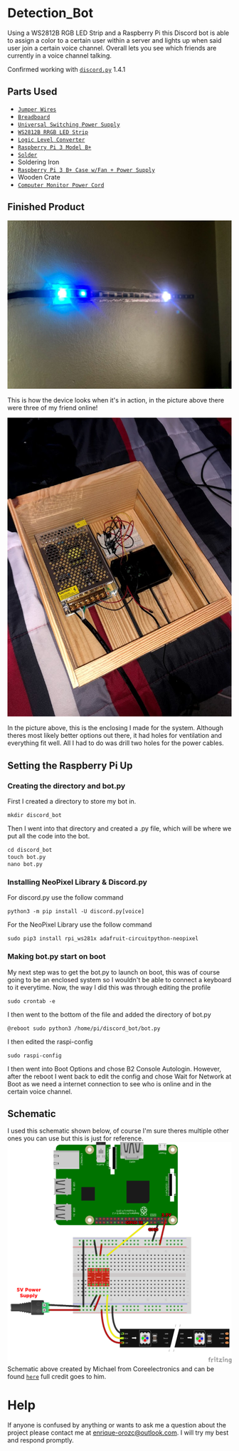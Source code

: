 # Detection_Bot
Using a WS2812B RGB LED Strip and a Raspberry Pi this Discord bot is able to assign a color to a certain user within a server and lights up when said user join a certain voice channel. Overall lets you see which friends are currently in a voice channel talking. 

Confirmed working with [`discord.py`](https://discordpy.readthedocs.io/en/latest/index.html) 1.4.1

## Parts Used
  * [`Jumper Wires`](https://www.amazon.com/gp/product/B01LZF1ZSZ/ref=ppx_yo_dt_b_asin_title_o03_s00?ie=UTF8&psc=1)
  * [`Breadboard`](https://www.amazon.com/gp/product/B01LZF1ZSZ/ref=ppx_yo_dt_b_asin_title_o03_s00?ie=UTF8&psc=1)
  * [`Universal Switching Power Supply`](https://www.amazon.com/gp/product/B074YHN8D1/ref=ppx_yo_dt_b_asin_title_o03_s00?ie=UTF8&psc=1)
  * [`WS2812B RRGB LED Strip`](https://www.amazon.com/gp/product/B01LSF4Q00/ref=ppx_yo_dt_b_asin_title_o03_s00?ie=UTF8&psc=1)
  * [`Logic Level Converter`](https://www.amazon.com/gp/product/B07LG646VS/ref=ppx_yo_dt_b_asin_title_o02_s00?ie=UTF8&psc=1)
  * [`Raspberry Pi 3 Model B+`](https://www.amazon.com/ELEMENT-Element14-Raspberry-Pi-Motherboard/dp/B07P4LSDYV/ref=sr_1_3?crid=1PTI6L0WM4B18&dchild=1&keywords=raspberry+pi+3&qid=1597706886&s=electronics&sprefix=ras%2Celectronics%2C180&sr=1-3)
  * [`Solder`](https://www.amazon.com/gp/product/B084RZF23H/ref=ppx_yo_dt_b_asin_title_o03_s00?ie=UTF8&psc=1)
  *  Soldering Iron
  * [`Raspberry Pi 3 B+ Case w/Fan + Power Supply`](https://www.amazon.com/gp/product/B07GKXZH7X/ref=ppx_yo_dt_b_asin_title_o02_s00?ie=UTF8&psc=1)
  * Wooden Crate
  * [`Computer Monitor Power Cord`](https://www.amazon.com/gp/product/B072BYGKZZ/ref=ppx_od_dt_b_asin_title_s00?ie=UTF8&psc=1)
  
## Finished Product

![Device Working](LED_Strip.jpg)

This is how the device looks when it's in action, in the picture above there were three of my friend online!


![Case](Case.jpg)

In the picture above, this is the enclosing I made for the system. Although theres most likely better options out there, it had holes for ventilation and everything fit well. All I had to do was drill two holes for the power cables. 

## Setting the Raspberry Pi Up

### Creating the directory and bot.py
First I created a directory to store my bot in. 

```
mkdir discord_bot
```

Then I went into that directory and created a .py file, which will be where we put all the code into the bot.

```
cd discord_bot
touch bot.py
nano bot.py
```
### Installing NeoPixel Library & Discord.py
For discord.py use the follow command
```
python3 -m pip install -U discord.py[voice]
```
For the NeoPixel Library use the follow command
```
sudo pip3 install rpi_ws281x adafruit-circuitpython-neopixel
```

### Making bot.py start on boot
My next step was to get the bot.py to launch on boot, this was of course going to be an enclosed system so I wouldn't be able to connect a keyboard to it everytime. Now, the way I did this was through editing the profile

```
sudo crontab -e
```
I then went to the bottom of the file and added the directory of bot.py

```
@reboot sudo python3 /home/pi/discord_bot/bot.py
```
I then edited the raspi-config

```
sudo raspi-config
```
I then went into Boot Options and chose B2 Console Autologin. However, after the reboot I went back to edit the config and chose Wait for Network at Boot as we need a internet connection to see who is online and in the certain voice channel. 

## Schematic

I used this schematic shown below, of course I'm sure theres multiple other ones you can use but this is just for reference.
![Schematic](ledschematic.jpg)
Schematic above created by Michael from Coreelectronics and can be found [`here`](https://core-electronics.com.au/tutorials/ws2812-addressable-leds-raspberry-pi-quickstart-guide.html) full credit goes to him. 

# Help
If anyone is confused by anything or wants to ask me a question about the project please contact me at enrique-orozc@outlook.com. I will try my best and respond promptly.
